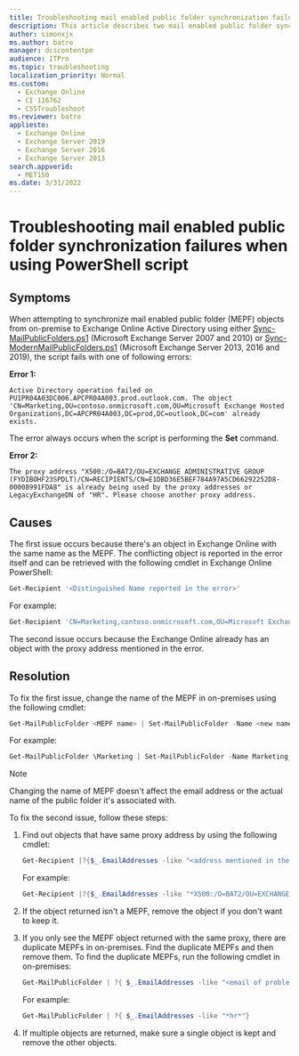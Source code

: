 ```yaml
---
title: Troubleshooting mail enabled public folder synchronization failures when using PowerShell script
description: This article describes two mail enabled public folder synchronization failures. Provides two resolutions.
author: simonxjx
ms.author: batre
manager: dcscontentpm
audience: ITPro
ms.topic: troubleshooting
localization_priority: Normal
ms.custom: 
  - Exchange Online
  - CI 116762
  - CSSTroubleshoot
ms.reviewer: batre
appliesto: 
  - Exchange Online
  - Exchange Server 2019
  - Exchange Server 2016
  - Exchange Server 2013
search.appverid: 
  - MET150
ms.date: 3/31/2022
---
```

# Troubleshooting mail enabled public folder synchronization failures when using PowerShell script

## Symptoms

When attempting to synchronize mail enabled public folder (MEPF) objects from on-premise to Exchange Online Active Directory using either [Sync-MailPublicFolders.ps1](https://www.microsoft.com/download/details.aspx?id=46381) (Microsoft Exchange Server 2007 and 2010) or [Sync-ModernMailPublicFolders.ps1](https://www.microsoft.com/download/details.aspx?id=54855) (Microsoft Exchange Server 2013, 2016 and 2019), the script fails with one of following errors:

**Error 1:**

`Active Directory operation failed on PU1PR04A03DC006.APCPR04A003.prod.outlook.com. The object 'CN=Marketing,OU=contoso.onmicrosoft.com,OU=Microsoft Exchange Hosted Organizations,DC=APCPR04A003,DC=prod,DC=outlook,DC=com' already exists.`

The error always occurs when the script is performing the **Set** command.

**Error 2:**

`The proxy address "X500:/O=BAT2/OU=EXCHANGE ADMINISTRATIVE GROUP (FYDIBOHF23SPDLT)/CN=RECIPIENTS/CN=E1DBD36E5BEF784A97A5CD66292252D8-00008991FDA8" is already being used by the proxy addresses or LegacyExchangeDN of "HR". Please choose another proxy address.`

## Causes

The first issue occurs because there's an object in Exchange Online with the same name as the MEPF. The conflicting object is reported in the error itself and can be retrieved with the following cmdlet in Exchange Online PowerShell:

```powershell
Get-Recipient '<Distinguished Name reported in the error>'
```

For example:

```powershell
Get-Recipient 'CN=Marketing,contoso.onmicrosoft.com,OU=Microsoft Exchange Hosted Organizations,DC=APCPR04A003,DC=prod,DC=outlook,DC=com'
```

The second issue occurs because the Exchange Online already has an object with the proxy address mentioned in the error.

## Resolution

To fix the first issue, change the name of the MEPF in on-premises using the following cmdlet:

```powershell
Get-MailPublicFolder <MEPF name> | Set-MailPublicFolder -Name <new name for MEPF>
```

For example:

```powershell
Get-MailPublicFolder \Marketing | Set-MailPublicFolder -Name Marketing_PF
```

> [!NOTE]
> Changing the name of MEPF doesn't affect the email address or the actual name of the public folder it's associated with.

To fix the second issue, follow these steps:

1. Find out objects that have same proxy address by using the following cmdlet:

    ```powershell
    Get-Recipient |?{$_.EmailAddresses -like "<address mentioned in the error>"}
    ```

    For example:

    ```powershell
    Get-Recipient |?{$_.EmailAddresses -like "*X500:/O=BAT2/OU=EXCHANGE ADMINISTRATIVE GROUP (FYDIBOHF23SPDXX)/CN=RECIPIENTS/CN=E1DBD36E5BEF784A97A5CD66299952D8-00008991FDA8*"}
    ```

2. If the object returned isn't a MEPF, remove the object if you don't want to keep it.
3. If you only see the MEPF object returned with the same proxy, there are duplicate MEPFs in on-premises. Find the duplicate MEPFs and then remove them. To find the duplicate MEPFs, run the following cmdlet in on-premises:

    ```powershell
    Get-MailPublicFolder | ?{ $_.EmailAddresses -like "<email of problem MEPF>"}
    ```

    For example:

    ```powershell
    Get-MailPublicFolder | ?{ $_.EmailAddresses -like "*hr*"}
    ```

4. If multiple objects are returned, make sure a single object is kept and remove the other objects.
